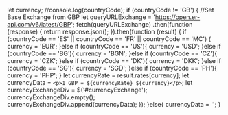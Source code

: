 let currency;
      //console.log(countryCode);
      if (countryCode != 'GB') {
        //Set Base Exchange from GBP
        let queryURLExchange = 'https://open.er-api.com/v6/latest/GBP';
        fetch(queryURLExchange)
          .then(function (response) {
            return response.json();
          }).then(function (result) {
            if (countryCode == 'ES'
              || countryCode == 'FR'
              || countryCode == 'MC') {
              currency = 'EUR';
            }else if (countryCode == 'US'){
              currency = 'USD';
            }else if (countryCode == 'BG'){
              currency = 'BGN';
            }else if (countryCode == 'CZ'){
              currency = 'CZK';
            }else if (countryCode == 'DK'){
              currency = 'DKK';
            }else if (countryCode == 'SG'){
              currency = 'SGD';
            }else if (countryCode == 'PH'){
              currency = 'PHP';
            }
            let currencyRate = result.rates[currency];
            let currencyData = `<p>1 GBP = ${currencyRate} ${currency}</p>`;
            let currencyExchangeDiv = $('#currencyExchange');
            currencyExchangeDiv.empty();
            currencyExchangeDiv.append(currencyData);
          });
      }else{
        currencyData = '';
      }